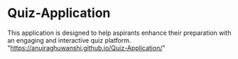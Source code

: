 # Quiz-Application
This application is designed to help aspirants enhance their preparation with an engaging and interactive quiz platform.
      "https://anujraghuwanshi.github.io/Quiz-Application/"
